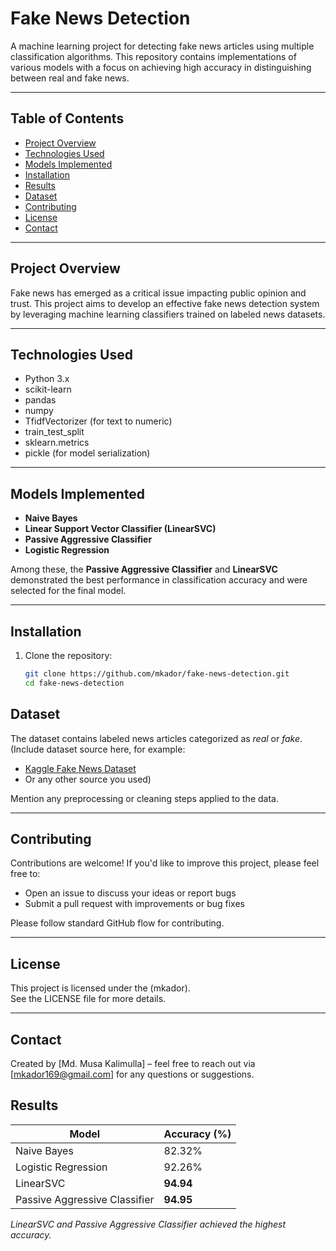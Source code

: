 # Fake News Detection

A machine learning project for detecting fake news articles using multiple classification algorithms. This repository contains implementations of various models with a focus on achieving high accuracy in distinguishing between real and fake news.

---

## Table of Contents

- [Project Overview](#project-overview)  
- [Technologies Used](#technologies-used)  
- [Models Implemented](#models-implemented)  
- [Installation](#installation)   
- [Results](#results)  
- [Dataset](#dataset)  
- [Contributing](#contributing)  
- [License](#license)  
- [Contact](#contact)  

---

## Project Overview

Fake news has emerged as a critical issue impacting public opinion and trust. This project aims to develop an effective fake news detection system by leveraging machine learning classifiers trained on labeled news datasets.

---

## Technologies Used

- Python 3.x  
- scikit-learn  
- pandas  
- numpy
- TfidfVectorizer  (for text to numeric)
- train_test_split
- sklearn.metrics  
- pickle (for model serialization)  

---

## Models Implemented

- **Naive Bayes**  
- **Linear Support Vector Classifier (LinearSVC)**  
- **Passive Aggressive Classifier**  
- **Logistic Regression**  

Among these, the **Passive Aggressive Classifier** and **LinearSVC** demonstrated the best performance in classification accuracy and were selected for the final model.

---

## Installation

1. Clone the repository:

   ```bash
   git clone https://github.com/mkador/fake-news-detection.git
   cd fake-news-detection

## Dataset

The dataset contains labeled news articles categorized as *real* or *fake*.  
(Include dataset source here, for example:  
- [Kaggle Fake News Dataset](https://www.kaggle.com/c/fake-news/data)  
- Or any other source you used)

Mention any preprocessing or cleaning steps applied to the data.

---

## Contributing

Contributions are welcome! If you'd like to improve this project, please feel free to:  
- Open an issue to discuss your ideas or report bugs  
- Submit a pull request with improvements or bug fixes  

Please follow standard GitHub flow for contributing.

---

## License

This project is licensed under the (mkador).  
See the LICENSE file for more details.

---

## Contact

Created by [Md. Musa Kalimulla] – feel free to reach out via [mkador169@gmail.com] for any questions or suggestions.



## Results

| Model                       | Accuracy (%) |
|-----------------------------|--------------|
| Naive Bayes                 | 82.32%        |
| Logistic Regression         | 92.26%        |
| LinearSVC                   | **94.94**    |
| Passive Aggressive Classifier | **94.95** |

*LinearSVC and Passive Aggressive Classifier achieved the highest accuracy.*

